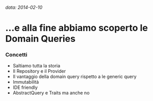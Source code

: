 *data: 2014-02-10*

...e alla fine abbiamo scoperto le Domain Queries
=================================================

### Concetti

- Saltiamo tutta la storia
- Il Repository e il Provider
- Il vantaggio della domain query rispetto a le generic query
- Immutabilità
- IDE friendly
- AbstractQuery e Traits ma anche no
